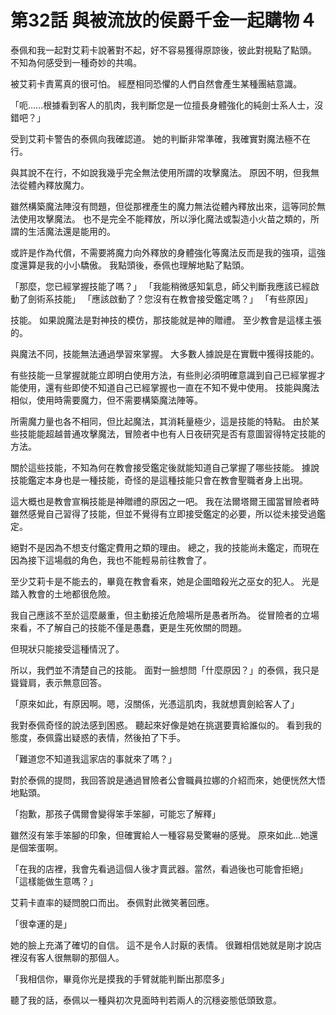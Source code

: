 # 第32話 與被流放的侯爵千金一起購物４

泰佩和我一起對艾莉卡說著對不起，好不容易獲得原諒後，彼此對視點了點頭。
不知為何感受到一種奇妙的共鳴。

被艾莉卡責罵真的很可怕。
經歷相同恐懼的人們自然會產生某種團結意識。

「呃……根據看到客人的肌肉，我判斷您是一位擅長身體強化的純劍士系人士，沒錯吧？」

受到艾莉卡警告的泰佩向我確認道。
她的判斷非常準確，我確實對魔法極不在行。

與其說不在行，不如說我幾乎完全無法使用所謂的攻擊魔法。
原因不明，但我無法從體內釋放魔力。

雖然構築魔法陣沒有問題，但從那裡產生的魔力無法從體內釋放出來，這等同於無法使用攻擊魔法。
也不是完全不能釋放，所以淨化魔法或製造小火苗之類的，所謂的生活魔法還是能用的。

或許是作為代償，不需要將魔力向外釋放的身體強化等魔法反而是我的強項，這強度還算是我的小小驕傲。
我點頭後，泰佩也理解地點了點頭。

「那麼，您已經掌握技能了嗎？」
「我能稍微感知氣息，師父判斷我應該已經啟動了劍術系技能」
「應該啟動了？您沒有在教會接受鑑定嗎？」
「有些原因」

技能。
如果說魔法是對神技的模仿，那技能就是神的贈禮。
至少教會是這樣主張的。

與魔法不同，技能無法通過學習來掌握。
大多數人據說是在實戰中獲得技能的。

有些技能一旦掌握就能立即明白使用方法，有些則必須明確意識到自己已經掌握才能使用，還有些即使不知道自己已經掌握也一直在不知不覺中使用。
技能與魔法相似，使用時需要魔力，但不需要構築魔法陣等。

所需魔力量也各不相同，但比起魔法，其消耗量極少，這是技能的特點。
由於某些技能能超越普通攻擊魔法，冒險者中也有人日夜研究是否有意圖習得特定技能的方法。

關於這些技能，不知為何在教會接受鑑定後就能知道自己掌握了哪些技能。
據說技能鑑定本身也是一種技能，奇怪的是這種技能只會在教會聖職者身上出現。

這大概也是教會宣稱技能是神贈禮的原因之一吧。
我在法爾塔爾王國當冒險者時雖然感覺自己習得了技能，但並不覺得有立即接受鑑定的必要，所以從未接受過鑑定。

絕對不是因為不想支付鑑定費用之類的理由。
總之，我的技能尚未鑑定，而現在因為接下這場戲的角色，我也不能輕易前往教會了。

至少艾莉卡是不能去的，畢竟在教會看來，她是企圖暗殺光之巫女的犯人。
光是踏入教會的土地都很危險。

我自己應該不至於這麼嚴重，但主動接近危險場所是愚者所為。
從冒險者的立場來看，不了解自己的技能不僅是愚蠢，更是生死攸關的問題。

但現狀只能接受這種情況了。

所以，我們並不清楚自己的技能。
面對一臉想問「什麼原因？」的泰佩，我只是聳聳肩，表示無意回答。

「原來如此，有原因啊。嗯，沒關係，光憑這肌肉，我就想賣劍給客人了」

我對泰佩奇怪的說法感到困惑。
聽起來好像是她在挑選要賣給誰似的。
看到我的態度，泰佩露出疑惑的表情，然後拍了下手。

「難道您不知道我這家店的事就來了嗎？」

對於泰佩的提問，我回答說是通過冒險者公會職員拉娜的介紹而來，她便恍然大悟地點頭。

「抱歉，那孩子偶爾會變得笨手笨腳，可能忘了解釋」

雖然沒有笨手笨腳的印象，但確實給人一種容易受驚嚇的感覺。
原來如此...她還是個笨蛋啊。

「在我的店裡，我會先看過這個人後才賣武器。當然，看過後也可能會拒絕」
「這樣能做生意嗎？」

艾莉卡直率的疑問脫口而出。
泰佩對此微笑著回應。

「很幸運的是」

她的臉上充滿了確切的自信。
這不是令人討厭的表情。
很難相信她就是剛才說店裡沒有客人很無聊的那個人。

「我相信你，畢竟你光是摸我的手臂就能判斷出那麼多」

聽了我的話，泰佩以一種與初次見面時判若兩人的沉穩姿態低頭致意。